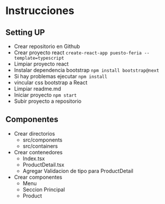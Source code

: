 # Instrucciones

## Setting UP

- Crear repositorio en Github
- Crear proyecto react `create-react-app puesto-feria --template=typescript`
- Limpiar proyecto react
- Instalar dependencia bootstrap `npm install bootstrap@next`
- Si hay problemas ejecutar `npm install`
- vincular css bootstrap a React
- Limpiar readme.md
- Iniciar proyecto `npm start`
- Subir proyecto a repositorio

## Componentes

- Crear directorios
  - src/components
  - src/containers
- Crear contenedores
  - Index.tsx
  - ProductDetail.tsx
  - Agregar Validacion de tipo para ProductDetail
- Crear componentes
  - Menu
  - Seccion Principal
  - Product
  